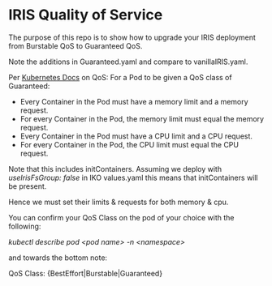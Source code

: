 # IRIS Quality of Service

The purpose of this repo is to show how to upgrade your IRIS deployment from Burstable QoS to Guaranteed QoS.

Note the additions in Guaranteed.yaml and compare to vanillaIRIS.yaml.

Per [Kubernetes Docs](https://kubernetes.io/docs/concepts/workloads/pods/pod-qos/) on QoS:
For a Pod to be given a QoS class of Guaranteed:

   * Every Container in the Pod must have a memory limit and a memory request.
   * For every Container in the Pod, the memory limit must equal the memory request.
   * Every Container in the Pod must have a CPU limit and a CPU request.
   * For every Container in the Pod, the CPU limit must equal the CPU request.

Note that this includes initContainers. Assuming we deploy with *useIrisFsGroup: false* in IKO values.yaml this means that initContainers will be present.

Hence we must set their limits & requests for both memory & cpu.

You can confirm your QoS Class on the pod of your choice with the following:

*kubectl describe pod <pod name<pod name>> -n <namespace<namespace>>*

and towards the bottom note:

QoS Class: {BestEffort|Burstable|Guaranteed}

